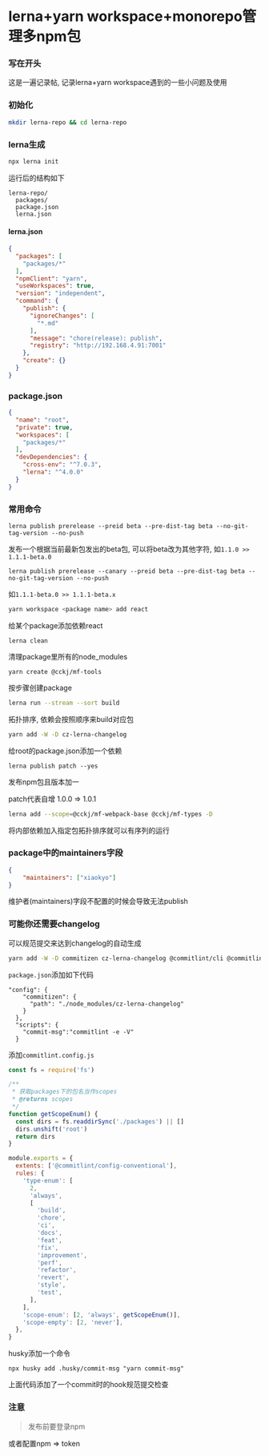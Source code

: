 # lerna+yarn workspace+monorepo管理多npm包

### 写在开头

这是一遍记录帖, 记录lerna+yarn workspace遇到的一些小问题及使用

### 初始化

```bash
mkdir lerna-repo && cd lerna-repo
```

### lerna生成

```bash
npx lerna init
```

运行后的结构如下

```
lerna-repo/
  packages/
  package.json
  lerna.json
```

#### lerna.json

```json
{
  "packages": [
    "packages/*"
  ],
  "npmClient": "yarn",
  "useWorkspaces": true,
  "version": "independent",
  "command": {
    "publish": {
      "ignoreChanges": [
        "*.md"
      ],
      "message": "chore(release): publish",
      "registry": "http://192.168.4.91:7001"
    },
    "create": {}
  }
}
```

### package.json

```json
{
  "name": "root",
  "private": true,
  "workspaces": [
    "packages/*"
  ],
  "devDependencies": {
    "cross-env": "^7.0.3",
    "lerna": "^4.0.0"
  }
}
```

### 常用命令

```
lerna publish prerelease --preid beta --pre-dist-tag beta --no-git-tag-version --no-push
```

发布一个根据当前最新包发出的beta包, 可以将beta改为其他字符, 如```1.1.0 >> 1.1.1-beta.0```

```
lerna publish prerelease --canary --preid beta --pre-dist-tag beta --no-git-tag-version --no-push
```

如```1.1.1-beta.0 >> 1.1.1-beta.x```

```bash
yarn workspace <package name> add react
```

给某个package添加依赖react

```
lerna clean
```

清理package里所有的node_modules

```
yarn create @cckj/mf-tools
```

按步骤创建package

```bash
lerna run --stream --sort build
```

拓扑排序, 依赖会按照顺序来build对应包

```bash
yarn add -W -D cz-lerna-changelog
```

给root的package.json添加一个依赖

```
lerna publish patch --yes
```

发布npm包且版本加一

patch代表自增 1.0.0 => 1.0.1

```bash
lerna add --scope=@cckj/mf-webpack-base @cckj/mf-types -D
```

将内部依赖加入指定包拓扑排序就可以有序列的运行

### package中的maintainers字段

```json
{
	"maintainers": ["xiaokyo"]
}
```

维护者(maintainers)字段不配置的时候会导致无法publish

### 可能你还需要changelog

可以规范提交来达到changelog的自动生成

```bash
yarn add -W -D commitizen cz-lerna-changelog @commitlint/cli @commitlint/config-conventional husky
```

```package.json```添加如下代码

```
"config": {
    "commitizen": {
      "path": "./node_modules/cz-lerna-changelog"
    }
  },
  "scripts": {
  	"commit-msg":"commitlint -e -V"
  }
```

添加```commitlint.config.js```

```javascript
const fs = require('fs')

/**
 * 获取packages下的包名当作scopes
 * @returns scopes
 */
function getScopeEnum() {
  const dirs = fs.readdirSync('./packages') || []
  dirs.unshift('root')
  return dirs
}

module.exports = {
  extents: ['@commitlint/config-conventional'],
  rules: {
    'type-enum': [
      2,
      'always',
      [
        'build',
        'chore',
        'ci',
        'docs',
        'feat',
        'fix',
        'improvement',
        'perf',
        'refactor',
        'revert',
        'style',
        'test',
      ],
    ],
    'scope-enum': [2, 'always', getScopeEnum()],
    'scope-empty': [2, 'never'],
  },
}
```

husky添加一个命令

```
npx husky add .husky/commit-msg "yarn commit-msg"
```

上面代码添加了一个commit时的hook规范提交检查

### 注意

> 发布前要登录npm

或者配置npm => token